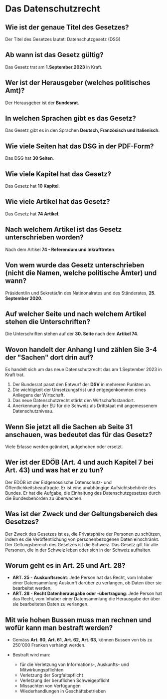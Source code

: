 # Das Datenschutzrecht

## **Wie ist der genaue Titel des Gesetzes?**

Der Titel des Gesetzes lautet: Datenschutzgesetz (DSG)

## **Ab wann ist das Gesetz gültig?**

Das Gesetz trat am **1.September.2023** in Kraft.

## **Wer ist der Herausgeber (welches politisches Amt)?**

Der Herausgeber ist der **Bundesrat**.

## **In welchen Sprachen gibt es das Gesetz?**

Das Gesetz gibt es in den Sprachen **Deutsch, Französisch und Italienisch**.

## **Wie viele Seiten hat das DSG in der PDF-Form?**

Das DSG hat **30 Seiten**.

## **Wie viele Kapitel hat das Gesetz?**

Das Gesetz hat **10 Kapitel**.

## **Wie viele Artikel hat das Gesetz?**

Das Gesetz hat **74 Artikel**.

## **Nach welchem Artikel ist das Gesetz unterschrieben worden?**

Nach dem Artikel **74 - Referendum und Inkrafttreten**.

## **Von wem wurde das Gesetz unterschrieben (nicht die Namen, welche politische Ämter) und wann?**

Präsident/in und Sekretär/in des Natinonalrates und des Ständerates, **25. September 2020**.

## **Auf welcher Seite und nach welchem Artikel stehen die Unterschriften?**

Die Unterschriften stehen auf der **30. Seite** nach dem **Artikel 74**.

## **Wovon handelt der Anhang I und zählen Sie 3-4 der "Sachen" dort drin auf?**

Es handelt sich um das neue Datenschutzrecht das am 1.September 2023 in Kraft trat.
1. Der Bundesrat passt den Entwurf der **DSV** in mehreren Punkten an.
2. Die wichtigkeit der Umsetzungsfrist und entgegenkommen eines Anliegens der Wirtschaft.
3. Das neue Datenschutzrecht stärkt den Wirtschaftsstandort.
4. Anerkennung der EU für die Schweiz als Drittstaat mit angemessenem Datenschutzniveau.

## **Wenn Sie jetzt all die Sachen ab Seite 31 anschauen, was bedeutet das für das Gesetz?**

Viele Erlasse werden geändert, aufgehoben oder ersetzt.

## **Wer ist der EDÖB (Art. 4 und auch Kapitel 7 bei Art. 43) und was hat er zu tun?**

Der EDÖB ist der Eidgenössische Datenschutz- und Öffentlichkeitsbeauftragte. Er ist eine unabhängige Aufsichtsbehörde des Bundes. Er hat die Aufgabe, die Einhaltung des Datenschutzgesetzes durch die Bundesbehörden zu überwachen.

## **Was ist der Zweck und der Geltungsbereich des Gesetzes?**

Der Zweck des Gesetzes ist es, die Privatsphäre der Personen zu schützen, indem es die Veröffentlichung von personenbezogenen Daten einschränkt. Der Geltungsbereich des Gesetzes ist die Schweiz. Das Gesetz gilt für alle Personen, die in der Schweiz leben oder sich in der Schweiz aufhalten.

## **Worum geht es in Art. 25 und Art. 28?**

- **ART. 25** - **Auskunftsrecht**: Jede Person hat das Recht, vom Inhaber einer Datensammlung Auskunft darüber zu verlangen, ob Daten über sie bearbeitet werden.
- **ART. 28** - **Recht Datenherausgabe oder -übertragung**: Jede Person hat das Recht, vom Inhaber einer Datensammlung die Herausgabe der über sie bearbeiteten Daten zu verlangen.

## **Mit wie hohen Bussen muss man rechnen und wofür kann man bestraft werden?**

- Gemäss **Art. 60**, **Art. 61**, **Art. 62**, **Art. 63**, können Bussen von bis zu 250'000 Franken verhängt werden.

- Bestraft wird man: 
    - für die Verletzung von Informations-, Auskunfts- und Mitwirkungspflichten
    - Verletzung der Sorgfaltspflicht
    - Verletzung der beruflichen Schweigepflicht
    - Missachten von Verfügungen
    - Wiederhandlungen in Geschäftsbetrieben

